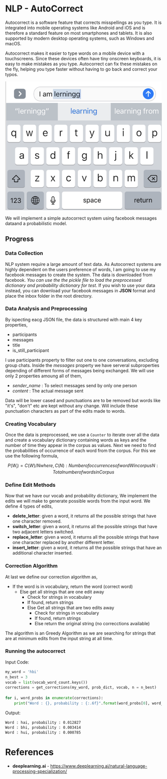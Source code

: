 # NLP - AutoCorrect
Autocorrect is a software feature that corrects misspellings as you type. It is integrated into mobile operating systems like Android and iOS and is therefore a standard feature on most smartphones and tablets. It is also supported by modern desktop operating systems, such as Windows and macOS.

Autocorrect makes it easier to type words on a mobile device with a touchscreens. Since these devices often have tiny onscreen keyboards, it is easy to make mistakes as you type. Autocorrect can fix these mistakes on the fly, helping you type faster without having to go back and correct your typos.

![AutocorrectImage](./imgs/autocorrect.png)

We will implement a simple autocorrect system using facebook messages dataand a probabilistic model.

## Progress

### Data Collection
NLP system require a large amount of text data. As Autocorrect systems are highly dependent on the users preference of words, I am going to use my facebook messages to create the system. The data is downloaded from facebook. *You can use the the pickle file to load the preprocessed dictionary and probability dictionary for test*. If you wish to use your data instead, you can download your facebook messages in **JSON** format and place the inbox folder in the root directory. 

### Data Analysis and Preprocessing
By ispecting eacg JSON file, the data is structured with main 4 key properties,
- participants
- messages
- title
- is_still_participant

I use participants property to filter out one to one conversations, excluding group chats. Inside the *messages* property we have serveral subproperties depending of different forms of messages being exchanged. We will use only 2 properties amoung all of them,
- *sender_name* : To select messages send by only one person
- *content* : The actual message sent
 
Data will be lower cased and punctuations are to be removed but words like "it's", "don't" etc are kept without any change. Will include these punctuation characters as part of the edits made to words.

### Creating Vocabulary
Once the data is preprocessed, we use a `Counter` to iterate over all the data and create a vocabulary dictionary containing words as keys and the number of time they appear in the corpus as values. Next we need to find the probabilities of occurrence of each word from the corpus. For this we use the following formula,
```math
P(W_i) = C(W) / N

where,
C(N) : Number of occurrences of word W in corpus
N : Total number of words in Corpus
```

### Define Edit Methods
Now that we have our vocab and probability dictionary, We implement the edits we will make to generate possible words from the input word. We define 4 types of edits, 
- **delete_letter**: given a word, it returns all the possible strings that have one character removed.
- **switch_letter**: given a word, it returns all the possible strings that have two adjacent letters switched.
- **replace_letter**: given a word, it returns all the possible strings that have one character replaced by another different letter.
- **insert_letter**: given a word, it returns all the possible strings that have an additional character inserted.

### Correction Algorithm
At last we define our correction algorithm as,
- If the word is in vocabulary, return the word (correct word)
    - Else get all strings that are one edit away
        - Check for strings in vocabulary
        - If found, return strings
        - Else Get all strings that are two edits away
            - Check for strings in vocabulary
            - If found, return strings
            - Else return the original string (no correcctions available)

The algorithm is an Greedy Algorithm as we are searching for strings that are at minimum edits from the input string at all time.

### Running the autocorrect
Input Code:
```python
my_word = 'hbi'
n_best = 3
vocab = list(vocab_word_count.keys())
corrections = get_corrections(my_word, prob_dict, vocab, n = n_best)

for i, word_probs in enumerate(corrections):
    print("Word : {}, probability : {:.6f}".format(word_probs[0], word_probs[1]))
```
Output:
```
Word : hai, probability : 0.012827
Word : bhi, probability : 0.003414
Word : hui, probability : 0.000785
```

# References
- **deeplearning.ai** - https://www.deeplearning.ai/natural-language-processing-specialization/